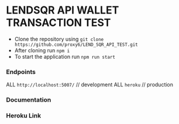 # LENDSQR API WALLET TRANSACTION TEST

* Clone the repository using `git clone https://github.com/proxy6/LEND_SQR_API_TEST.git` 
* After cloning run `npm i`
* To start the application run `npm run start`

### Endpoints
ALL `http://localhost:5007/`   // development
ALL `heroku`                   // production

### Documentation


### Heroku Link
